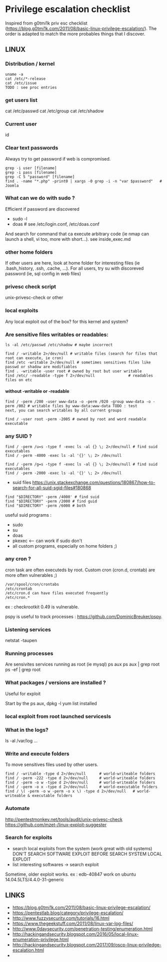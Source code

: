# Privilege escalation checklist

Inspired from g0tmi1k priv esc checklist (https://blog.g0tmi1k.com/2011/08/basic-linux-privilege-escalation/). 
The order is adapted to match the more probables things that I discover.

## LINUX

### Distribution / kernel
```
uname -a
cat /etc/*-release
cat /etc/issue
TODO : see proc entries
```

### get users list
cat /etc/passwd
cat /etc/group
cat /etc/shadow

### Current user
id

### Clear text passwords

Always try to get password if web is compromised.
```
grep -i user [filename]
grep -i pass [filename]
grep -C 5 "password" [filename]
find . -name "*.php" -print0 | xargs -0 grep -i -n "var $password"   # Joomla
```

### What can we do with sudo ?

Efficient if password are discovered
* sudo -l
* doas # see /etc/login.conf, /etc/doas.conf

And search for command that ca execute arbitrary code (ie nmap can launch a shell, vi too, more with short...).
see inside_exec.md

### other home folders

If other users are here, look at home folder for interesting files (ie .bash_history, .ssh, .cache, ...).
For all users, try su with discoreved password (ie, sql config in web files)

### privesc check script

unix-privesc-check or other

### local exploits

Any local exploit out of the box? for this kernel and system?

### Are sensitive files writables or readables:
```
ls -al /etc/passwd /etc/shadow # maybe incorrect

find / -writable 2>/dev/null # writable files (search for files that root can execute, ie cron)
find /etc -writable 2>/dev/null # sometimes sensitives files like passwd or shadow are modifiables
find . -writable -user root # owned by root but user writable
find /etc/ -readable -type f 2>/dev/null               # readables files on etc
```

#### without -writable or -readable
```
find / -perm /200 -user www-data -o -perm /020 -group www-data -o -perm /002 # writable files by www-data:www-data TODO : test
next, you can search writables by all current groups

find / -user root -perm -2005 # owned by root and word readable executable
```

### any SUID ?
```
find / -perm /u=s -type f -exec ls -al {} \; 2>/dev/null # find suid executables
find / -perm -4000 -exec ls -al '{}' \; 2> /dev/null

find / -perm /g=s -type f -exec ls -al {} \; 2>/dev/null # find suid executables
find / -perm -2000 -exec ls -al '{}' \; 2> /dev/null
```
* suid files https://unix.stackexchange.com/questions/180867/how-to-search-for-all-suid-sgid-files#180868
```
find "$DIRECTORY" -perm /4000' # find suid
find "$DIRECTORY" -perm /2000 # find guid
find "$DIRECTORY" -perm /6000 # both
```

useful suid programs :
* sudo
* su
* doas
* pkexec <-- can work if sudo don't
* all custom programs, especially on home folders ;)

### any cron ?

cron task are often executeds by root.
Custom cron (cron.d, crontab) are more often vulnerables ;)
```
/var/spool/cron/crontabs
/etc/crontab
/etc/cron.d can have files executed frequently
/etc/cron.*
```
ex : checkrootkit 0.49 is vulnerable.

pspy is useful to track processes : https://github.com/DominicBreuker/pspy.

### Listening services
netstat -taupen

### Running processes
Are sensivites services running as root (ie mysql)
ps aux
ps aux | grep root
ps -ef | grep root

### What packages / versions are installed ? 

Useful for exploit

Start by the ps aux, 
dpkg -l
yum list installed

### local exploit from root launched servicesls

### What in the logs?
ls -al /var/log
...

### Write and execute folders

To move sensitives files used by other users.

```
find / -writable -type d 2>/dev/null      # world-writeable folders
find / -perm -222 -type d 2>/dev/null     # world-writeable folders
find / -perm -o w -type d 2>/dev/null     # world-writeable folders
find / -perm -o x -type d 2>/dev/null     # world-executable folders
find / \( -perm -o w -perm -o x \) -type d 2>/dev/null   # world-writeable & executable folders
```

### Automate 
http://pentestmonkey.net/tools/audit/unix-privesc-check
https://github.com/mzet-/linux-exploit-suggester


### Search for exploits

- search local exploits from the system (work great with old systems)
DON'T SEARCH SOFTWARE EXPLOIT BEFORE SEARCH SYSTEM LOCAL EXPLOIT
- list interesting softwares -> search exploit

Sometime, older exploit works. ex : edb-40847 work on ubuntu 14.04.5LTS/4.4.0-31-generic

## LINKS

* https://blog.g0tmi1k.com/2011/08/basic-linux-privilege-escalation/
* https://pentestlab.blog/category/privilege-escalation/
* http://www.fuzzysecurity.com/tutorials/16.html
* https://www.thegeekstuff.com/2011/08/linux-var-log-files/
* http://www.0daysecurity.com/penetration-testing/enumeration.html
* http://hackingandsecurity.blogspot.com/2016/05/local-linux-enumeration-privilege.html
* http://hackingandsecurity.blogspot.com/2017/09/oscp-linux-priviledge-escalation.html
* 


